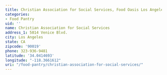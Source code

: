 ```yaml
---
title: Christian Association for Social Services, Food Oasis Los Angeles
categories:
- Food Pantry
uid: ''
name: Christian Association for Social Services
address_1: 5814 Venice Blvd.
city: Los Angeles
state: CA
zipcode: '90019'
phone: 323-936-9481
latitude: '34.0414693'
longitude: "-118.3661612"
uri: "/food-pantry/christian-association-for-social-services/"
---
```


